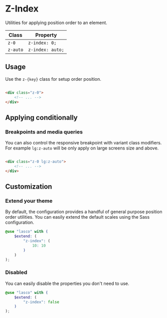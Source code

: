# Z-Index

Utilities for applying position order to an element.

| Class    | Property         |
|----------|------------------|
| `z-0`    | `z-index: 0;`    |
| `z-auto` | `z-index: auto;` |

## Usage

Use the `z-{key}` class for setup order position.

```html

<div class="z-0">
    <!-- ... -->
</div>
```

## Applying conditionally

### Breakpoints and media queries

You can also control the responsive breakpoint with variant class modifiers. For example `lg:z-auto` will be only apply
on large screens size and above.

```html

<div class="z-0 lg:z-auto">
    <!-- ... -->
</div>
```

## Customization

### Extend your theme

By default, the configuration provides a handful of general purpose position order utilities. You can easily extend the
default scales using the Sass configuration.

```scss
@use "lasco" with (
    $extend: (
        "z-index": (
            10: 10
        )
    )
);
```

### Disabled

You can easily disable the properties you don't need to use.

```scss
@use "lasco" with (
    $extend: (
        "z-index": false
    )
);
```
